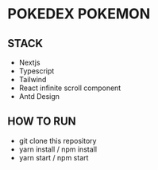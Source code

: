 # POKEDEX POKEMON

## STACK
- Nextjs
- Typescript
- Tailwind
- React infinite scroll component
- Antd Design 

## HOW TO RUN
- git clone this repository
- yarn install / npm install
- yarn start / npm start




